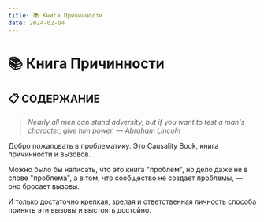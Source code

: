 ```yaml
---
title: 📚 Книга Причинности
date: 2024-02-04
---
```


# 📚 Книга Причинности

## 📋 СОДЕРЖАНИЕ

> *Nearly all men can stand adversity, but if you want to test a man's character, give him power. — Abraham Lincoln* 

Добро пожаловать в проблематику. Это Causality Book, книга причинности и вызовов.

Можно было бы написать, что это книга "проблем", но дело даже не в слове "проблема", а в том, что сообщество не создает проблемы, — оно бросает вызовы.

И только достаточно крепкая, зрелая и ответственная личность способа принять эти вызовы и выстоять достойно.

